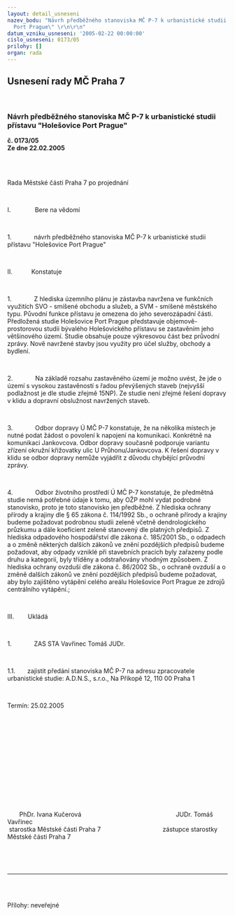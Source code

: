```yaml
---
layout: detail_usneseni
nazev_bodu: "Návrh předběžného stanoviska MČ P-7 k urbanistické studii přístavu \"Holešovice
  Port Prague\" \r\n\r\n"
datum_vzniku_usneseni: '2005-02-22 00:00:00'
cislo_usneseni: 0173/05
prilohy: []
organ: rada
---
```

<div id="ucUsn_pList" class="usn">
	<span><h2>Usnesení rady MČ Praha 7 </h2>
<br></span><div class="standBody">
<span><h3>Návrh předběžného stanoviska MČ P-7 k urbanistické studii přístavu "Holešovice Port Prague" 

</h3></span><div class="center">
		<strong>č. 0173/05</strong><br>
	</div>
<div class="center">
		<strong>Ze dne 22.02.2005</strong><br><br>
	</div>
<p><span><?xml:namespace prefix = o ns = "urn:schemas-microsoft-com:office:office" /><p></p></span></p>
<br><p><span>Rada Městské části Praha 7 po projednání<p></p></span></p>
<br><p><span>I.<span>              </span></span>Bere na vědomí</p>
<br><p><span>1.<span>             </span></span>návrh předběžného stanoviska MČ P-7 k urbanistické studii přístavu "Holešovice Port Prague" </p>
<br><p><span>II.<span>           </span></span>Konstatuje</p>
<br><p><span>1.<span>             </span></span>Z hlediska územního plánu je zástavba navržena ve funkčních využitích SVO - smíšené obchodu a služeb, a SVM - smíšené městského typu. Původní funkce přístavu je omezena do jeho severozápadní části. Předložená studie Holešovice Port Prague představuje objemově-prostorovou studii bývalého Holešovického přístavu se zastavěním jeho většinového území. Studie obsahuje pouze výkresovou část bez průvodní zprávy. Nově navržené stavby jsou využity pro účel služby, obchody a bydlení.<span>  </span></p>
<br><p><span>2.<span>             </span></span>Na základě rozsahu zastavěného území je možno uvést, že jde o území s vysokou zastavěností s řadou převýšených staveb (nejvyšší podlažnost je dle studie zřejmě 15NP). Ze studie není zřejmé řešení dopravy v klidu a dopravní obslužnost navržených staveb. </p>
<br><p><span>3.<span>             </span></span>Odbor dopravy Ú MČ P-7 konstatuje, že na několika místech je nutné podat žádost o povolení k napojení na komunikaci. Konkrétně na komunikaci Jankovcova. Odbor dopravy současně podporuje variantu zřízení okružní křižovatky ulic U Průhonu/Jankovcova. K řešení dopravy v klidu se odbor dopravy nemůže vyjádřit z důvodu chybějící průvodní zprávy.</p>
<br><p><span>4.<span>             </span></span>Odbor životního prostředí Ú MČ P-7 konstatuje, že předmětná studie nemá potřebné údaje k tomu, aby OŽP mohl vydat podrobné stanovisko, proto je toto stanovisko jen předběžné. Z hlediska ochrany přírody a krajiny dle § 65 zákona č. 114/1992 Sb., o ochraně přírody a krajiny budeme požadovat podrobnou studii zeleně včetně dendrologického průzkumu a dále koeficient zeleně stanovený dle platných předpisů. Z hlediska odpadového hospodářství dle zákona č. 185/2001 Sb., o odpadech a o změně některých dalších zákonů ve znění pozdějších předpisů budeme požadovat, aby odpady vzniklé při stavebních pracích byly zařazeny podle druhu a kategorií, byly tříděny a odstraňovány vhodným způsobem. Z hlediska ochrany ovzduší dle zákona č. 86/2002 Sb., o ochraně ovzduší a o změně dalších zákonů ve znění pozdějších předpisů budeme požadovat, aby bylo zajištěno vytápění celého areálu Holešovice Port Prague ze zdrojů centrálního vytápění.;</p>
<br><p><span>III.<span>        </span></span>Ukládá</p>
<br><p><span>1.<span>             </span></span>ZAS STA Vavřinec Tomáš JUDr.</p>
<br><p><span>1.1.<span>       </span></span>zajistit předání stanoviska MČ P-7 na adresu zpracovatele urbanistické studie: A.D.N.S., s.r.o., Na Příkopě 12, 110 00 Praha 1</p>
<br><p>Termín: 25.02.2005</p>
<br><p align="left"><span><p> </p></span></p>
<br><p><span><p> </p></span></p>
<br><p><span><p> </p></span></p>
<br><p><span><span>       </span>PhDr. Ivana Kučerová<span>                                         </span><span>              </span>JUDr. Tomáš Vavřinec <br><span> </span>starostka Městské části Praha 7<span>                                 </span><span>   </span>zástupce starostky Městské části Praha 7<p></p></span></p>
<br><p><br></p>
<hr>
<br><br><p></p>Přílohy: neveřejné</div>
</div>